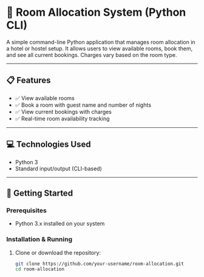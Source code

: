 # 🏨 Room Allocation System (Python CLI)

A simple command-line Python application that manages room allocation in a hotel or hostel setup. It allows users to view available rooms, book them, and see all current bookings. Charges vary based on the room type.

---

## 📋 Features

- ✅ View available rooms
- ✅ Book a room with guest name and number of nights
- ✅ View current bookings with charges
- ✅ Real-time room availability tracking

---

## 💻 Technologies Used

- Python 3
- Standard input/output (CLI-based)

---

## 🚀 Getting Started

### Prerequisites
- Python 3.x installed on your system

### Installation & Running

1. Clone or download the repository:
   ```bash
   git clone https://github.com/your-username/room-allocation.git
   cd room-allocation
